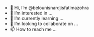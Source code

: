 - 👋 Hi, I’m @belounisnardjisfatimazohra
- 👀 I’m interested in ...
- 🌱 I’m currently learning ...
- 💞️ I’m looking to collaborate on ...
- 📫 How to reach me ...

<!---
belounisnardjisfatimazohra/belounisnardjisfatimazohra is a ✨ special ✨ repository because its `README.md` (this file) appears on your GitHub profile.
You can click the Preview link to take a look at your changes.
--->
